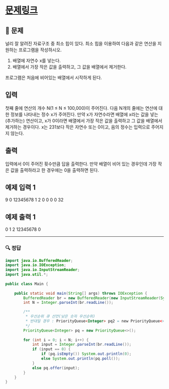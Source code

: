 # [문제링크](https://www.acmicpc.net/problem/1927)

## 📝 문제

널리 잘 알려진 자료구조 중 최소 힙이 있다. 최소 힙을 이용하여 다음과 같은 연산을 지원하는 프로그램을 작성하시오.

1.  배열에 자연수 x를 넣는다.
2.  배열에서 가장 작은 값을 출력하고, 그 값을 배열에서 제거한다.

프로그램은 처음에 비어있는 배열에서 시작하게 된다.

## 입력

첫째 줄에 연산의 개수 N(1 ≤ N ≤ 100,000)이 주어진다. 다음 N개의 줄에는 연산에 대한 정보를 나타내는 정수 x가 주어진다. 만약 x가 자연수라면 배열에 x라는 값을 넣는(추가하는) 연산이고, x가 0이라면 배열에서 가장 작은 값을 출력하고 그 값을 배열에서 제거하는 경우이다. x는 231보다 작은 자연수 또는 0이고, 음의 정수는 입력으로 주어지지 않는다.

## 출력

입력에서 0이 주어진 횟수만큼 답을 출력한다. 만약 배열이 비어 있는 경우인데 가장 작은 값을 출력하라고 한 경우에는 0을 출력하면 된다.

## 예제 입력 1 

9
0
12345678
1
2
0
0
0
0
32

## 예제 출력 1 

0
1
2
12345678
0


---

### 🔍 정답

```java
import java.io.BufferedReader;  
import java.io.IOException;  
import java.io.InputStreamReader;  
import java.util.*;  
  
public class Main {  
  
    public static void main(String[] args) throws IOException {  
        BufferedReader br = new BufferedReader(new InputStreamReader(System.in));  
        int N = Integer.parseInt(br.readLine());  

		/**
         * 우선순위 큐 선언(낮은 숫자 우선순위)
         * 반대일 경우 : PriorityQueue<Integer> pq2 = new PriorityQueue<>(Collections.reverseOrder());
         */
        PriorityQueue<Integer> pq = new PriorityQueue<>();  
  
        for (int i = 0; i < N; i++) {  
            int input = Integer.parseInt(br.readLine());  
            if (input == 0) {  
                if (pq.isEmpty()) System.out.println(0);  
                else System.out.println(pq.poll());  
            }  
            else pq.offer(input);  
        }  
    }  
}
```
